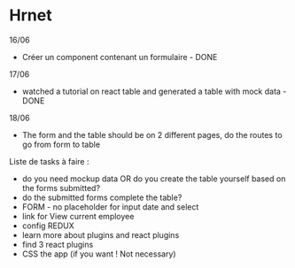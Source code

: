 # Hrnet

16/06

- Créer un component contenant un formulaire - DONE

17/06

- watched a tutorial on react table and generated a table with mock data - DONE

18/06

- The form and the table should be on 2 different pages, do the routes to go from form to table

Liste de tasks à faire :

- do you need mockup data OR do you create the table yourself based on the forms submitted?
- do the submitted forms complete the table?
- FORM -
  no placeholder for input date and select
- link for View current employee
- config REDUX
- learn more about plugins and react plugins
- find 3 react plugins
- CSS the app (if you want ! Not necessary)
